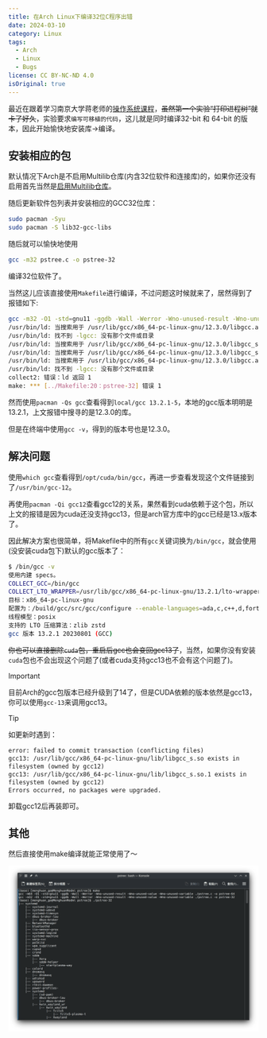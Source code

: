 ```yaml
---
title: 在Arch Linux下编译32位C程序出错
date: 2024-03-10
category: Linux
tags:
  - Arch
  - Linux
  - Bugs
license: CC BY-NC-ND 4.0
isOriginal: true
---
```


最近在跟着学习南京大学蒋老师的[操作系统课程](https://jyywiki.cn/OS/2024/)，~~虽然第一个实验“打印进程树”就卡了好久~~，实验要求`编写可移植的代码`，这儿就是同时编译32-bit 和 64-bit 的版本，因此开始愉快地安装库->编译。

<!-- more -->

## 安装相应的包

默认情况下Arch是不启用Multilib仓库(内含32位软件和连接库)的，如果你还没有启用首先当然是[启用Multilib仓库](https://wiki.archlinuxcn.org/wiki/%E5%AE%98%E6%96%B9%E4%BB%93%E5%BA%93#%E5%90%AF%E7%94%A8multilib)。

随后更新软件包列表并安装相应的GCC32位库：
```bash
sudo pacman -Syu
sudo pacman -S lib32-gcc-libs
```

随后就可以愉快地使用
```bash
gcc -m32 pstree.c -o pstree-32
```
编译32位软件了。

当然这儿应该直接使用`Makefile`进行编译，不过问题这时候就来了，居然得到了报错如下:
```bash
gcc -m32 -O1 -std=gnu11 -ggdb -Wall -Werror -Wno-unused-result -Wno-unused-value -Wno-unused-variable ./pstree.c -o pstree-32 
/usr/bin/ld: 当搜索用于 /usr/lib/gcc/x86_64-pc-linux-gnu/12.3.0/libgcc.a 时跳过不兼容的 -lgcc 
/usr/bin/ld: 找不到 -lgcc: 没有那个文件或目录 
/usr/bin/ld: 当搜索用于 /usr/lib/gcc/x86_64-pc-linux-gnu/12.3.0/libgcc_s.so.1 时跳过不兼容的 libgcc_s.so.1 
/usr/bin/ld: 当搜索用于 /usr/lib/gcc/x86_64-pc-linux-gnu/12.3.0/libgcc_s.so.1 时跳过不兼容的 libgcc_s.so.1 
/usr/bin/ld: 当搜索用于 /usr/lib/gcc/x86_64-pc-linux-gnu/12.3.0/libgcc.a 时跳过不兼容的 -lgcc 
/usr/bin/ld: 找不到 -lgcc: 没有那个文件或目录 
collect2: 错误：ld 返回 1 
make: *** [../Makefile:20：pstree-32] 错误 1
```

然而使用`pacman -Qs gcc`查看得到`local/gcc 13.2.1-5`，本地的gcc版本明明是13.2.1，上文报错中搜寻的是12.3.0的库。

但是在终端中使用`gcc -v`，得到的版本号也是12.3.0。

## 解决问题
使用`which gcc`查看得到`/opt/cuda/bin/gcc`，再进一步查看发现这个文件链接到了`/usr/bin/gcc-12`。

再使用`pacman -Qi gcc12`查看gcc12的关系，果然看到cuda依赖于这个包，所以上文的报错是因为cuda还没支持gcc13，但是arch官方库中的gcc已经是13.x版本了。

因此解决方案也很简单，将Makefile中的所有`gcc`关键词换为`/bin/gcc`，就会使用(没安装cuda包下)默认的gcc版本了：

```bash
$ /bin/gcc -v
使用内建 specs。
COLLECT_GCC=/bin/gcc
COLLECT_LTO_WRAPPER=/usr/lib/gcc/x86_64-pc-linux-gnu/13.2.1/lto-wrapper
目标：x86_64-pc-linux-gnu
配置为：/build/gcc/src/gcc/configure --enable-languages=ada,c,c++,d,fortran,go,lto,m2,objc,obj-c++ --enable-bootstrap --prefix=/usr --libdir=/usr/lib --libexecdir=/usr/lib --mandir=/usr/share/man --infodir=/usr/share/info --with-bugurl=https://bugs.archlinux.org/ --with-build-config=bootstrap-lto --with-linker-hash-style=gnu --with-system-zlib --enable-__cxa_atexit --enable-cet=auto --enable-checking=release --enable-clocale=gnu --enable-default-pie --enable-default-ssp --enable-gnu-indirect-function --enable-gnu-unique-object --enable-libstdcxx-backtrace --enable-link-serialization=1 --enable-linker-build-id --enable-lto --enable-multilib --enable-plugin --enable-shared --enable-threads=posix --disable-libssp --disable-libstdcxx-pch --disable-werror
线程模型：posix
支持的 LTO 压缩算法：zlib zstd
gcc 版本 13.2.1 20230801 (GCC)
```

~~你也可以直接删除`cuda`包，重启后gcc也会变回gcc13了~~，当然，如果你没有安装`cuda`包也不会出现这个问题了(或者cuda支持gcc13也不会有这个问题了)。

> [!important]
> 目前Arch的gcc包版本已经升级到了14了，但是CUDA依赖的版本依然是gcc13，你可以使用`gcc-13`来调用gcc13。

> [!tip]
> 如更新时遇到：
> ```
> error: failed to commit transaction (conflicting files)
> gcc13: /usr/lib/gcc/x86_64-pc-linux-gnu/lib/libgcc_s.so exists in filesystem (owned by gcc12)
> gcc13: /usr/lib/gcc/x86_64-pc-linux-gnu/lib/libgcc_s.so.1 exists in filesystem (owned by gcc12)
> Errors occurred, no packages were upgraded.
> ```
> 卸载gcc12后再装即可。

## 其他
然后直接使用make编译就能正常使用了～

![make编译后并运行的样子](../images/2/1.png)